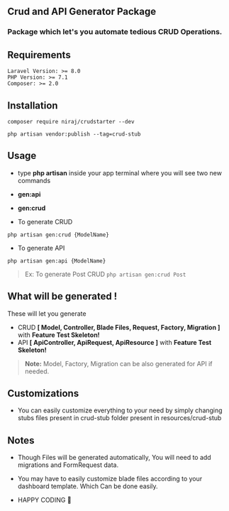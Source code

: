 ## Crud and API Generator Package

### Package which let's you automate tedious CRUD Operations.

## Requirements
```
Laravel Version: >= 8.0
PHP Version: >= 7.1
Composer: >= 2.0
```

## Installation
```
composer require niraj/crudstarter --dev
```

```
php artisan vendor:publish --tag=crud-stub
```


## Usage
- type **php artisan** inside your app terminal where you will see two new commands 
 - **gen:api**
 - **gen:crud**

- To generate CRUD

 ``php artisan gen:crud {ModelName} ``
 
- To generate API

 ``php artisan gen:api {ModelName} ``
 
 
> Ex:  To generate Post CRUD ``php artisan gen:crud Post ``
 

## What will be generated !

These will let you generate
- CRUD **[ Model, Controller, Blade Files, Request, Factory, Migration ]** with **Feature Test Skeleton!**
- API  **[ ApiController, ApiRequest, ApiResource ]** with **Feature Test Skeleton!**

 > **Note:** Model, Factory, Migration can be also generated for API if needed.




## Customizations

- You can easily customize everything to your need by simply changing stubs files present in crud-stub folder present in resources/crud-stub

## Notes
- Though Files will be generated automatically, You will need to add migrations and FormRequest data.

- You may have to easily customize blade files according to your dashboard template.
Which Can be done easily.

- HAPPY CODING :metal: 
